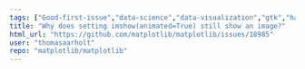 ```yaml
---
tags: ["Good-first-issue","data-science","data-visualization","gtk","hacktoberfest","matplotlib","plotting","python","qt","status-has-patch","tk","topic-animation","topic-images","wx"]
title: "Why does setting imshow(animated=True) still show an image?"
html_url: "https://github.com/matplotlib/matplotlib/issues/18985"
user: "thomasaarholt"
repo: "matplotlib/matplotlib"
---
```



